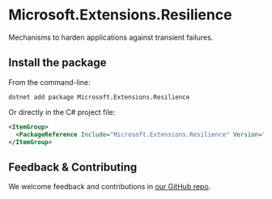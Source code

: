 # Microsoft.Extensions.Resilience

Mechanisms to harden applications against transient failures.

## Install the package

From the command-line:

```dotnetcli
dotnet add package Microsoft.Extensions.Resilience
```

Or directly in the C# project file:

```xml
<ItemGroup>
  <PackageReference Include="Microsoft.Extensions.Resilience" Version="[CURRENTVERSION]" />
</ItemGroup>
```


## Feedback & Contributing

We welcome feedback and contributions in [our GitHub repo](https://github.com/dotnet/extensions).
